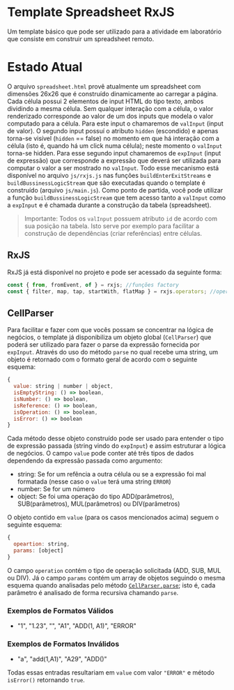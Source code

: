 # Template Spreadsheet RxJS
Um template básico que pode ser utilizado para a atividade em laboratório que consiste em construir um spreadsheet remoto.

# Estado Atual
O arquivo `spreadsheet.html` provê atualmente um spreadsheet com dimensões 26x26 que é construído dinamicamente ao carregar a página. Cada célula possui 2 elementos de input HTML do tipo texto, ambos dividindo a mesma célula. Sem qualquer interação com a célula, o valor renderizado corresponde ao valor de um dos inputs que modela o valor computado para a célula. Para este input o chamaremos de `valInput` (input de valor). O segundo input possuí o atributo `hidden` (escondido) e apenas torna-se visível (`hidden` == false) no momento em que há interação com a célula (isto é, quando há um click numa célula); neste momento o `valInput` torna-se hidden. Para esse segundo input chamaremos de `expInput` (input de expressão) que corresponde a expressão que deverá ser utilizada para computar o valor a ser mostrado no `valInput`. Todo esse mecanismo está disponível no arquivo `js/rxjs.js` nas funções `buildEnterExitStreams` e `buildBussinessLogicStream` que são executadas quando o template é construído (arquivo `js/main.js`). Como ponto de partida, você pode utilizar a função `buildBussinessLogicStream` que tem acesso tanto a `valInput` como a `expInput` e é chamada durante a construção da tabela (spreadsheet).

> Importante: Todos os `valInput` possuem atributo `id` de acordo com sua posição na tabela. Isto serve por exemplo para facilitar a construção de dependências (criar referências) entre células.

## RxJS
RxJS já está disponível no projeto e pode ser acessado da seguinte forma:

```javascript
const { from, fromEvent, of } = rxjs; //funções factory
const { filter, map, tap, startWith, flatMap } = rxjs.operators; //operadores de pipeline
```

## CellParser
Para facilitar e fazer com que vocês possam se concentrar na lógica de negócios, o template já disponibiliza um objeto global (`CellParser`) que poderá ser utilizado para fazer o parse da expressão fornecida por `expInput`. Através do uso do método `parse` no qual recebe uma string, um objeto é retornado com o formato geral de acordo com o seguinte esquema:

```javascript
{
  value: string | number | object,
  isEmptyString: () => boolean,
  isNumber: () => boolean,
  isReference: () => boolean,
  isOperation: () => boolean,
  isError: () => boolean
}
```

Cada método desse objeto construído pode ser usado para entender o tipo de expressão passada (string vindo do `expInput`) e assim estruturar a lógica de negócios. O campo `value` pode conter até três tipos de dados dependendo da expressão passada como argumento:

* string: Se for um refência a outra célula ou se a expressão foi mal formatada (nesse caso o `value` terá uma string `ERROR`)
* number: Se for um número
* object: Se foi uma operação do tipo ADD(parâmetros), SUB(parâmetros), MUL(parâmetros) ou DIV(parâmetros)

O objeto contido em `value` (para os casos mencionados acima) seguem o seguinte esquema:
```javascript
{
  opeartion: string,
  params: [object]
}
```
O campo `operation` contém o tipo de operação solicitada (ADD, SUB, MUL ou DIV). Já o campo `params` contém um array de objetos seguindo o mesma esquema quando analisadas pelo método [`CellParser.parse`](#cellparser); isto é, cada parâmetro é analisado de forma recursiva chamando `parse`.

### Exemplos de Formatos Válidos
* "1", "1.23", "", "A1", "ADD(1, A1)", "ERROR"

### Exemplos de Formatos Inválidos
* "a", "add(1,A1)", "A29", "ADD()"

Todas essas entradas resultariam em `value` com valor `"ERROR"` e método `isError()` retornando `true`.
